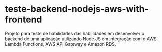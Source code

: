# teste-backend-nodejs-aws-with-frontend
Projeto para teste de habilidades das habilidades em desenvolver o backend de uma aplicação utilizando Node.JS em integração com o AWS Lambda Functions, AWS API Gateway e Amazon RDS.
